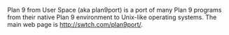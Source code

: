 Plan 9 from User Space (aka plan9port) is a port of many Plan 9 programs from their native Plan 9 environment to Unix-like operating systems.  The main web page is http://swtch.com/plan9port/.